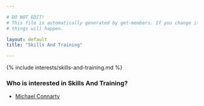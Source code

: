 ```yaml
---

# DO NOT EDIT!
# This file is automatically generated by get-members. If you change it, bad
# things will happen.

layout: default
title: "Skills And Training"

---
```


{% include interests/skills-and-training.md %}

### Who is interested in Skills And Training?


* [Michael Connarty](../members/michael-connarty.html)
